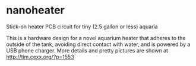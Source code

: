 # nanoheater
Stick-on heater PCB circuit for tiny (2.5 gallon or less) aquaria

This is a hardware design for a novel aquarium heater that adheres to the outside of the tank, avoiding direct contact with water, and is powered by a USB phone charger. More details and pretty pictures are shown at
http://tim.cexx.org/?p=1553
